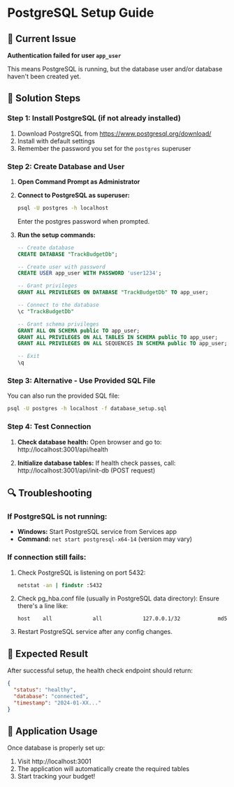 # PostgreSQL Setup Guide

## 🚨 Current Issue
**Authentication failed for user `app_user`**

This means PostgreSQL is running, but the database user and/or database haven't been created yet.

## 🔧 Solution Steps

### Step 1: Install PostgreSQL (if not already installed)
1. Download PostgreSQL from https://www.postgresql.org/download/
2. Install with default settings
3. Remember the password you set for the `postgres` superuser

### Step 2: Create Database and User
1. **Open Command Prompt as Administrator**
2. **Connect to PostgreSQL as superuser:**
   ```cmd
   psql -U postgres -h localhost
   ```
   Enter the postgres password when prompted.

3. **Run the setup commands:**
   ```sql
   -- Create database
   CREATE DATABASE "TrackBudgetDb";
   
   -- Create user with password
   CREATE USER app_user WITH PASSWORD 'user1234';
   
   -- Grant privileges
   GRANT ALL PRIVILEGES ON DATABASE "TrackBudgetDb" TO app_user;
   
   -- Connect to the database
   \c "TrackBudgetDb"
   
   -- Grant schema privileges
   GRANT ALL ON SCHEMA public TO app_user;
   GRANT ALL PRIVILEGES ON ALL TABLES IN SCHEMA public TO app_user;
   GRANT ALL PRIVILEGES ON ALL SEQUENCES IN SCHEMA public TO app_user;
   
   -- Exit
   \q
   ```

### Step 3: Alternative - Use Provided SQL File
You can also run the provided SQL file:
```cmd
psql -U postgres -h localhost -f database_setup.sql
```

### Step 4: Test Connection
1. **Check database health:**
   Open browser and go to: http://localhost:3001/api/health
   
2. **Initialize database tables:**
   If health check passes, call: http://localhost:3001/api/init-db (POST request)

## 🔍 Troubleshooting

### If PostgreSQL is not running:
- **Windows:** Start PostgreSQL service from Services app
- **Command:** `net start postgresql-x64-14` (version may vary)

### If connection still fails:
1. Check PostgreSQL is listening on port 5432:
   ```cmd
   netstat -an | findstr :5432
   ```

2. Check pg_hba.conf file (usually in PostgreSQL data directory):
   Ensure there's a line like:
   ```
   host    all             all             127.0.0.1/32            md5
   ```

3. Restart PostgreSQL service after any config changes.

## 🎯 Expected Result
After successful setup, the health check endpoint should return:
```json
{
  "status": "healthy",
  "database": "connected",
  "timestamp": "2024-01-XX..."
}
```

## 📱 Application Usage
Once database is properly set up:
1. Visit http://localhost:3001
2. The application will automatically create the required tables
3. Start tracking your budget!